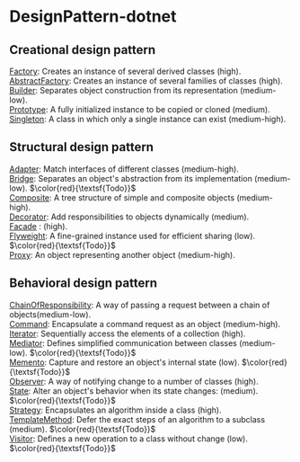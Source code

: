 # DesignPattern-dotnet
## Creational design pattern
[Factory](https://github.com/xulongjun/DesignPattern-Dotnet/blob/main/Creational/Factory/docs/README.md): Creates an instance of several derived classes (high). <br>
[AbstractFactory](https://github.com/xulongjun/DesignPattern-Dotnet/blob/main/Creational/AbstractFactory/docs/README.md): Creates an instance of several families of classes (high). <br>
[Builder](https://github.com/xulongjun/DesignPattern-Dotnet/blob/main/Creational/Builder/docs/README.md):  Separates object construction from its representation (medium-low).<br>
[Prototype](https://github.com/xulongjun/DesignPattern-Dotnet/blob/main/Creational/Prototype/docs/README.md):  A fully initialized instance to be copied or cloned (medium).<br>
[Singleton](https://github.com/xulongjun/DesignPattern-Dotnet/blob/main/Creational/Singleton/docs/README.md):  A class in which only a single instance can exist (medium-high).<br>

## Structural design pattern
[Adapter](https://github.com/xulongjun/DesignPattern-Dotnet/blob/main/Structural/Adapter/docs/README.md): Match interfaces of different classes (medium-high).<br> 
[Bridge](https://github.com/xulongjun/DesignPattern-Dotnet/blob/main/Structural/Bridge/docs/README.md): Separates an object's abstraction from its implementation (medium-low). $\color{red}{\textsf{Todo}}$<br>
[Composite](https://github.com/xulongjun/DesignPattern-Dotnet/blob/main/Structural/Composite/docs/README.md): A tree structure of simple and composite objects (medium-high).<br>
[Decorator](https://github.com/xulongjun/DesignPattern-Dotnet/blob/main/Structural/Decorator/docs/README.md): Add responsibilities to objects dynamically (medium). <br>
[Facade](https://github.com/xulongjun/DesignPattern-Dotnet/blob/main/Structural/Facade/docs/README.md) : (high).<br>
[Flyweight](https://github.com/xulongjun/DesignPattern-Dotnet/blob/main/Structural/Flyweight/docs/README.md): A fine-grained instance used for efficient sharing (low). $\color{red}{\textsf{Todo}}$<br>
[Proxy](https://github.com/xulongjun/DesignPattern-Dotnet/blob/main/Structural/Proxy/docs/README.md): An object representing another object (medium-high). <br>

## Behavioral design pattern
[ChainOfResponsibility](https://github.com/xulongjun/DesignPattern-Dotnet/blob/main/Behavioral/ChainOfResponsibility/docs/README.md): A way of passing a request between a chain of objects(medium-low). <br>
[Command](https://github.com/xulongjun/DesignPattern-Dotnet/blob/main/Behavioral/Command/docs/README.md): Encapsulate a command request as an object (medium-high). <br>
[Iterator](https://github.com/xulongjun/DesignPattern-Dotnet/blob/main/Behavioral/Iterator/docs/README.md): Sequentially access the elements of a collection (high).<br>
[Mediator](https://github.com/xulongjun/DesignPattern-Dotnet/blob/main/Behavioral/Mediator/docs/README.md): Defines simplified communication between classes (medium-low). $\color{red}{\textsf{Todo}}$<br>
[Memento](https://github.com/xulongjun/DesignPattern-Dotnet/blob/main/Behavioral/Memento/docs/README.md): Capture and restore an object's internal state (low). $\color{red}{\textsf{Todo}}$<br>
[Observer](https://github.com/xulongjun/DesignPattern-Dotnet/blob/main/Behavioral/Observer/docs/README.md): A way of notifying change to a number of classes (high).<br>
[State](https://github.com/xulongjun/DesignPattern-Dotnet/blob/main/Behavioral/State/docs/README.md): Alter an object's behavior when its state changes: (medium). $\color{red}{\textsf{Todo}}$<br>
[Strategy](https://github.com/xulongjun/DesignPattern-Dotnet/blob/main/Behavioral/Strategy/docs/README.md): Encapsulates an algorithm inside a class (high). <br>
[TemplateMethod](https://github.com/xulongjun/DesignPattern-Dotnet/blob/main/Behavioral/TemplateMethod/docs/README.md): Defer the exact steps of an algorithm to a subclass (medium). $\color{red}{\textsf{Todo}}$<br>
[Visitor](https://github.com/xulongjun/DesignPattern-Dotnet/blob/main/Behavioral/Visitor/docs/README.md): Defines a new operation to a class without change (low). $\color{red}{\textsf{Todo}}$<br>
